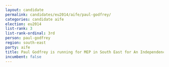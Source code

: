 ```yaml
---
layout: candidate
permalink: candidates/eu2014/aife/paul-godfrey/
categories: candidate aife
election: eu2014
list-rank: 3
list-rank-ordinal: 3rd
person: paul-godfrey
region: south-east
party: aife
title: Paul Godfrey is running for MEP in South East for An Independence From Europe
incumbent: false
---
```

